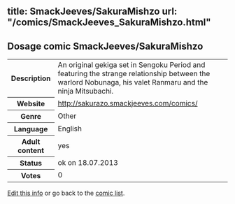 title: SmackJeeves/SakuraMishzo
url: "/comics/SmackJeeves_SakuraMishzo.html"
---
Dosage comic SmackJeeves/SakuraMishzo
-----------------------------------------

<p id="msg"></p>
<script type="text/javascript">
if (window.location.search === '?edit_info_mail=sent_ok') {
  var elem = document.getElementById("msg");
  elem.innerHTML = 'Edited information sucessfully sent for review, which is usually done daily. Thanks!';
  elem.className = 'ok';
}
</script>
<table class="comicinfo">
<tr>
<th>Description</th><td>An original gekiga set in Sengoku Period and featuring the strange relationship between the warlord Nobunaga, his valet Ranmaru and the ninja Mitsubachi.</td>
</tr>
<tr>
<th>Website</th><td><a href="http://sakurazo.smackjeeves.com/comics/">http://sakurazo.smackjeeves.com/comics/</a></td>
</tr>
<tr>
<th>Genre</th><td>Other</td>
</tr>
<tr>
<th>Language</th><td>English</td>
</tr>
<tr>
<th>Adult content</th><td>yes</td>
</tr>
<tr>
<th>Status</th><td>ok on 18.07.2013</td>
</tr>
<tr>
<th>Votes</th><td>0</td>
</tr>
</table>

[Edit this info](SmackJeeves_SakuraMishzo_edit.html) or go back to the [comic list](../comic-index.html).
